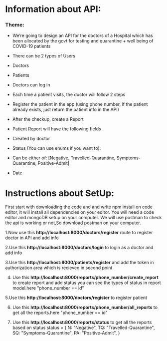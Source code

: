 # Information about API:

### Theme:

- We’re going to design an API for the doctors of a Hospital which has been allocated by the
  govt for testing and quarantine + well being of COVID-19 patients
- There can be 2 types of Users
- Doctors
- Patients
- Doctors can log in
- Each time a patient visits, the doctor will follow 2 steps
- Register the patient in the app (using phone number, if the patient already exists, just
  return the patient info in the API)
- After the checkup, create a Report
- Patient Report will have the following fields
- Created by doctor
- Status (You can use enums if you want to):
- Can be either of: [Negative, Travelled-Quarantine, Symptoms-Quarantine,
  Positive-Admit]

- Date

# Instructions about SetUp:

First start with downloading the code and and write npm install on code editor, it will install all dependencies on your editor.
You will need a code editor and mongoDB setup on your computer.
We will use postman to check the api is working or not,So download postman on your computer.

1.Now use this **http://localhost:8000/doctors/register** route to register doctor in API and add info

2.Use this **http://localhost:8000/doctors/login** to login as a doctor and add info

3.Use this **http://localhost:8000/patients/register** and add the token in authorization area which is recieved in second point

4. Use this **http://localhost:8000/reports/phone_number/create_report** to create report and add status you can see the types of
   status in report model.here "phone_number == id"

5.Use this **http://localhost:8000/doctors/register** to register patient

6. Use this **http://localhost:8000/reports/phone_number/all_reports** to get all the reports.here "phone_number == id"

7. Use this **http://localhost:8000/reports/status** to get all the reports based on status
   status = {
   N: "Negative",
   TQ: "Travelled-Quarantine",
   SQ: "Symptoms-Quarantine",
   PA: "Positive-Admit",
   }

